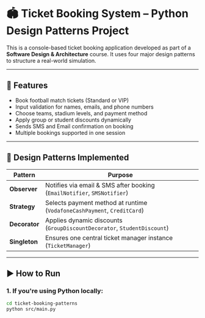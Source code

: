 # 🏟️ Ticket Booking System – Python Design Patterns Project

This is a console-based ticket booking application developed as part of a **Software Design & Architecture** course. It uses four major design patterns to structure a real-world simulation.

---

## 🔧 Features

- Book football match tickets (Standard or VIP)
- Input validation for names, emails, and phone numbers
- Choose teams, stadium levels, and payment method
- Apply group or student discounts dynamically
- Sends SMS and Email confirmation on booking
- Multiple bookings supported in one session

---

## 🧩 Design Patterns Implemented

| Pattern        | Purpose                                                                 |
|----------------|-------------------------------------------------------------------------|
| **Observer**   | Notifies via email & SMS after booking (`EmailNotifier`, `SMSNotifier`) |
| **Strategy**   | Selects payment method at runtime (`VodafoneCashPayment`, `CreditCard`) |
| **Decorator**  | Applies dynamic discounts (`GroupDiscountDecorator`, `StudentDiscount`) |
| **Singleton**  | Ensures one central ticket manager instance (`TicketManager`)           |

---

## ▶️ How to Run

### 1. If you're using Python locally:
```bash
cd ticket-booking-patterns
python src/main.py
